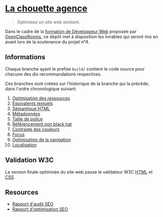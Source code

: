 # [La chouette agence](https://freddy-escobar-4-05112020.netlify.app/)

> Optimisez un site web existant.

Dans le cadre de la [formation de Développeur Web](https://openclassrooms.com/fr/paths/185-developpeur-web) proposée par [OpenClassRooms](https://openclassrooms.com/), ce dépôt met à disposition les livrables qui seront mis en avant lors de la soutenance du projet n°4.

## Informations

Chaque branche ayant le prefixe `build/` contient le code source pour chacune des dix recommandations respectives.

Ces branches sont créées sur l'historique de la branche qui la précède, dans l'ordre chronologique suivant:

1. [Optimisation des ressources](https://github.com/freddy38510/FreddyEscobar_4_05112020/tree/build/optimized-resources)
2. [Equivalents textuels](https://github.com/freddy38510/FreddyEscobar_4_05112020/tree/build/textual-equivalents)
3. [Sémantique HTML](https://github.com/freddy38510/FreddyEscobar_4_05112020/tree/build/semantic-html)
4. [Métadonnées](https://github.com/freddy38510/FreddyEscobar_4_05112020/tree/build/metadatas)
5. [Taille de police](https://github.com/freddy38510/FreddyEscobar_4_05112020/tree/build/font-size)
6. [Référencement non black hat](https://github.com/freddy38510/FreddyEscobar_4_05112020/tree/build/no-black-hat)
7. [Contraste des couleurs](https://github.com/freddy38510/FreddyEscobar_4_05112020/tree/build/color-contrast)
8. [Focus](https://focus)
9. [Optimisation de la navigation](https://github.com/freddy38510/FreddyEscobar_4_05112020/tree/build/optimized-navigation)
10. [Localisation](https://github.com/freddy38510/FreddyEscobar_4_05112020/tree/build/localization)

## Validation W3C

La version finale optimisée du site web passe le validateur W3C [HTML](https://validator.w3.org/nu/?doc=https%3A%2F%2Ffreddy-escobar-4-05112020.netlify.app%2F) et [CSS](https://jigsaw.w3.org/css-validator/validator?uri=https%3A%2F%2Ffreddy-escobar-4-05112020.netlify.app%2F&profile=css3svg&usermedium=all&warning=1&vextwarning=&lang=fr).

## Resources

- [Rapport d'audit SEO](/reports/assets/audit-SEO.xlsx)
- [Rapport d'optimisation SEO](/reports/optimization/)
